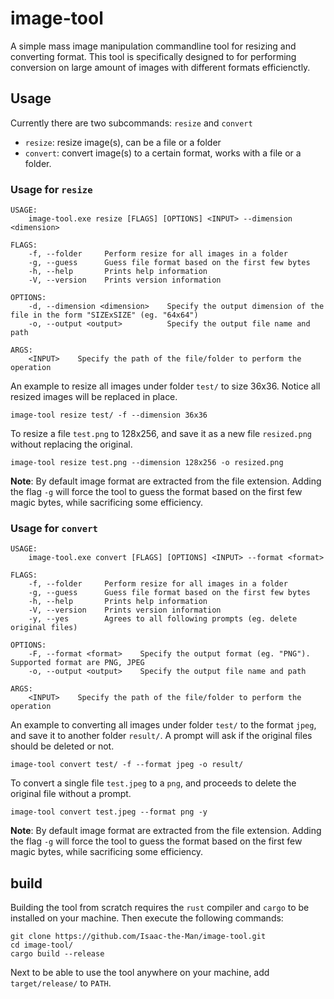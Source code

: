 # image-tool
A simple mass image manipulation commandline tool for resizing and converting format. This tool is specifically designed to for performing conversion on large amount of images with different formats efficienctly.

## Usage
Currently there are two subcommands: `resize` and `convert`
- `resize`: resize image(s), can be a file or a folder
- `convert`: convert image(s) to a certain format, works with a file or a folder.

### Usage for `resize`
```
USAGE:
    image-tool.exe resize [FLAGS] [OPTIONS] <INPUT> --dimension <dimension>

FLAGS:
    -f, --folder     Perform resize for all images in a folder
    -g, --guess      Guess file format based on the first few bytes
    -h, --help       Prints help information
    -V, --version    Prints version information

OPTIONS:
    -d, --dimension <dimension>    Specify the output dimension of the file in the form "SIZExSIZE" (eg. "64x64")
    -o, --output <output>          Specify the output file name and path

ARGS:
    <INPUT>    Specify the path of the file/folder to perform the operation
```
An example to resize all images under folder `test/` to size 36x36. Notice all resized images will be replaced in place.
```
image-tool resize test/ -f --dimension 36x36
```
To resize a file `test.png` to 128x256, and save it as a new file `resized.png` without replacing the original.
```
image-tool resize test.png --dimension 128x256 -o resized.png
```
**Note**: By default image format are extracted from the file extension. Adding the flag `-g` will force the tool to guess the format based on the first few magic bytes, while sacrificing some efficiency.

### Usage for `convert`
```
USAGE:
    image-tool.exe convert [FLAGS] [OPTIONS] <INPUT> --format <format>

FLAGS:
    -f, --folder     Perform resize for all images in a folder
    -g, --guess      Guess file format based on the first few bytes
    -h, --help       Prints help information
    -V, --version    Prints version information
    -y, --yes        Agrees to all following prompts (eg. delete original files)

OPTIONS:
    -F, --format <format>    Specify the output format (eg. "PNG"). Supported format are PNG, JPEG
    -o, --output <output>    Specify the output file name and path

ARGS:
    <INPUT>    Specify the path of the file/folder to perform the operation
```
An example to converting all images under folder `test/` to the format `jpeg`, and save it to another folder `result/`. A prompt will ask if the original files should be deleted or not.
```
image-tool convert test/ -f --format jpeg -o result/
```
To convert a single file `test.jpeg` to a `png`, and proceeds to delete the original file without a prompt.
```
image-tool convert test.jpeg --format png -y
```
**Note**: By default image format are extracted from the file extension. Adding the flag `-g` will force the tool to guess the format based on the first few magic bytes, while sacrificing some efficiency.

## build
Building the tool from scratch requires the `rust` compiler and `cargo` to be installed on your machine. Then execute the following commands:
```
git clone https://github.com/Isaac-the-Man/image-tool.git
cd image-tool/
cargo build --release
```
Next to be able to use the tool anywhere on your machine, add `target/release/` to `PATH`.
